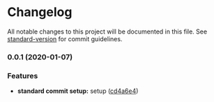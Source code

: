 # Changelog

All notable changes to this project will be documented in this file. See [standard-version](https://github.com/conventional-changelog/standard-version) for commit guidelines.

### 0.0.1 (2020-01-07)


### Features

* **standard commit setup:** setup ([cd4a6e4](https://github.com/SandroMiguel/some-awesome-project/commit/cd4a6e4ab0762d7b847f98c039f2a0356538146f))

